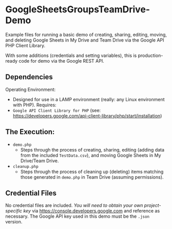 # GoogleSheetsGroupsTeamDrive-Demo
Example files for running a basic demo of creating, sharing, editing, moving, and deleting Google Sheets in My Drive and Team Drive via the Google API PHP Client Library.

With some additions (credentials and setting variables), this is production-ready code for demo via the Google REST API.
## Dependencies
Operating Environment:
* Designed for use in a LAMP environment (really: any Linux environment with PHP).
Requires:
* `Google API Client Library for PHP` (see: https://developers.google.com/api-client-library/php/start/installation)
## The Execution:
* `demo.php`
    * Steps through the process of creating, sharing, editing (adding data from the included `TestData.csv`), and moving Google Sheets in My Drive/Team Drive.
* `cleanup.php`
    * Steps through the process of cleaning up (deleting) items matching those generated in `demo.php` in Team Drive (assuming permissions).
## Credential Files
No credential files are included. _You will need to obtain your own project-specific key_ via https://console.developers.google.com and reference as necessary. The Google API key used in this demo must be the `.json` version.
